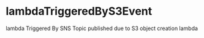 # lambdaTriggeredByS3Event
lambda Triggered By  SNS Topic published due to S3 object creation lambda 
